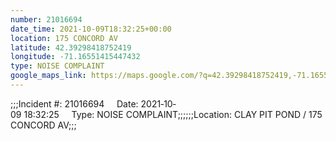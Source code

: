 ```yaml
---
number: 21016694
date_time: 2021-10-09T18:32:25+00:00
location: 175 CONCORD AV
latitude: 42.39298418752419
longitude: -71.16551415447432
type: NOISE COMPLAINT
google_maps_link: https://maps.google.com/?q=42.39298418752419,-71.16551415447432
---
```


;;;Incident #: 21016694     Date: 2021‐10‐09 18:32:25     Type: NOISE COMPLAINT;;;;;;Location: CLAY PIT POND / 175 CONCORD AV;;;
